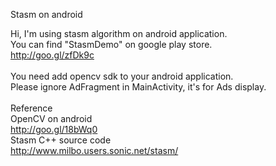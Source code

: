 Stasm on android

Hi, I'm using stasm algorithm on android application.<br/>
You can find "StasmDemo" on google play store.<br/>
http://goo.gl/zfDk9c<br/>
<br/>
You need add opencv sdk to your android application.<br/>
Please ignore AdFragment in MainActivity, it's for Ads display.<br/>
<br/>
Reference<br/>
OpenCV on android<br/>
http://goo.gl/18bWq0<br/>
Stasm C++ source code<br/>
http://www.milbo.users.sonic.net/stasm/
